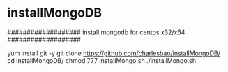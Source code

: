 # installMongoDB
###################
install mongodb for centos x32/x64
###################

yum install git -y
git clone https://github.com/charlesbao/installMongoDB/
cd installMongoDB/
chmod 777 installMongo.sh
./installMongo.sh
